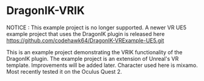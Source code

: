 ﻿# DragonIK-VRIK


NOTICE : This example project is no longer supported. A newer VR UE5 example project that uses the DragonIK plugin is released here https://github.com/codehawk64/DragonIK-VRExample-UE5.git

This is an example project demonstrating the VRIK functionality of the DragonIK plugin. The example project is an extension of Unreal's VR template. Improvements will be added later. Character used here is mixamo. Most recently tested it on the Oculus Quest 2.
